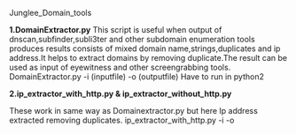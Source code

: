  Junglee_Domain_tools
 
 
**1.DomainExtractor.py**
This script is useful when output of dnscan,subfinder,subli3ter and other subdomain enumeration tools produces results consists of mixed domain name,strings,duplicates and ip address.It helps to extract domains by removing duplicate.The result can be used as input of eyewitness and other screengrabbing tools.
DomainExtractor.py -i (inputfile) -o (outputfile)
Have to run in python2

**2.ip_extractor_with_http.py & ip_extractor_without_http.py** 

These work in same way as Domainextractor.py but here Ip address extracted removing duplicates.
ip_extractor_with_http.py -i <inputfile> -o <outputfile>
